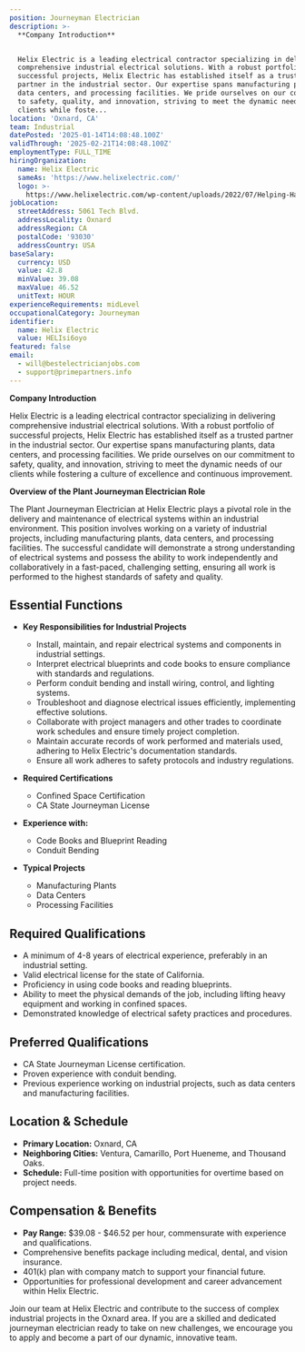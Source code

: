 ```yaml
---
position: Journeyman Electrician
description: >-
  **Company Introduction**


  Helix Electric is a leading electrical contractor specializing in delivering
  comprehensive industrial electrical solutions. With a robust portfolio of
  successful projects, Helix Electric has established itself as a trusted
  partner in the industrial sector. Our expertise spans manufacturing plants,
  data centers, and processing facilities. We pride ourselves on our commitment
  to safety, quality, and innovation, striving to meet the dynamic needs of our
  clients while foste...
location: 'Oxnard, CA'
team: Industrial
datePosted: '2025-01-14T14:08:48.100Z'
validThrough: '2025-02-21T14:08:48.100Z'
employmentType: FULL_TIME
hiringOrganization:
  name: Helix Electric
  sameAs: 'https://www.helixelectric.com/'
  logo: >-
    https://www.helixelectric.com/wp-content/uploads/2022/07/Helping-Hands-Logo_Blue-e1656694113799.jpg
jobLocation:
  streetAddress: 5061 Tech Blvd.
  addressLocality: Oxnard
  addressRegion: CA
  postalCode: '93030'
  addressCountry: USA
baseSalary:
  currency: USD
  value: 42.8
  minValue: 39.08
  maxValue: 46.52
  unitText: HOUR
experienceRequirements: midLevel
occupationalCategory: Journeyman
identifier:
  name: Helix Electric
  value: HELIsi6oyo
featured: false
email:
  - will@bestelectricianjobs.com
  - support@primepartners.info
---
```




**Company Introduction**

Helix Electric is a leading electrical contractor specializing in delivering comprehensive industrial electrical solutions. With a robust portfolio of successful projects, Helix Electric has established itself as a trusted partner in the industrial sector. Our expertise spans manufacturing plants, data centers, and processing facilities. We pride ourselves on our commitment to safety, quality, and innovation, striving to meet the dynamic needs of our clients while fostering a culture of excellence and continuous improvement.

**Overview of the Plant Journeyman Electrician Role**

The Plant Journeyman Electrician at Helix Electric plays a pivotal role in the delivery and maintenance of electrical systems within an industrial environment. This position involves working on a variety of industrial projects, including manufacturing plants, data centers, and processing facilities. The successful candidate will demonstrate a strong understanding of electrical systems and possess the ability to work independently and collaboratively in a fast-paced, challenging setting, ensuring all work is performed to the highest standards of safety and quality.

## Essential Functions

- **Key Responsibilities for Industrial Projects**
  - Install, maintain, and repair electrical systems and components in industrial settings.
  - Interpret electrical blueprints and code books to ensure compliance with standards and regulations.
  - Perform conduit bending and install wiring, control, and lighting systems.
  - Troubleshoot and diagnose electrical issues efficiently, implementing effective solutions.
  - Collaborate with project managers and other trades to coordinate work schedules and ensure timely project completion.
  - Maintain accurate records of work performed and materials used, adhering to Helix Electric's documentation standards.
  - Ensure all work adheres to safety protocols and industry regulations.

- **Required Certifications**
  - Confined Space Certification
  - CA State Journeyman License

- **Experience with:**
  - Code Books and Blueprint Reading
  - Conduit Bending

- **Typical Projects**
  - Manufacturing Plants
  - Data Centers
  - Processing Facilities

## Required Qualifications

- A minimum of 4-8 years of electrical experience, preferably in an industrial setting.
- Valid electrical license for the state of California.
- Proficiency in using code books and reading blueprints.
- Ability to meet the physical demands of the job, including lifting heavy equipment and working in confined spaces.
- Demonstrated knowledge of electrical safety practices and procedures.

## Preferred Qualifications

- CA State Journeyman License certification.
- Proven experience with conduit bending.
- Previous experience working on industrial projects, such as data centers and manufacturing facilities.

## Location & Schedule

- **Primary Location:** Oxnard, CA
- **Neighboring Cities:** Ventura, Camarillo, Port Hueneme, and Thousand Oaks.
- **Schedule:** Full-time position with opportunities for overtime based on project needs.

## Compensation & Benefits

- **Pay Range:** $39.08 - $46.52 per hour, commensurate with experience and qualifications.
- Comprehensive benefits package including medical, dental, and vision insurance.
- 401(k) plan with company match to support your financial future.
- Opportunities for professional development and career advancement within Helix Electric.

Join our team at Helix Electric and contribute to the success of complex industrial projects in the Oxnard area. If you are a skilled and dedicated journeyman electrician ready to take on new challenges, we encourage you to apply and become a part of our dynamic, innovative team.
